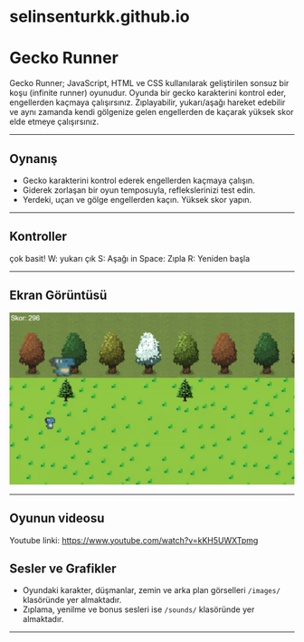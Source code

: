 # selinsenturkk.github.io
# Gecko Runner

Gecko Runner; JavaScript, HTML ve CSS kullanılarak geliştirilen sonsuz bir koşu (infinite runner) oyunudur. Oyunda bir gecko karakterini kontrol eder, engellerden kaçmaya çalışırsınız. Zıplayabilir, yukarı/aşağı hareket edebilir ve aynı zamanda kendi gölgenize gelen engellerden de kaçarak yüksek skor elde etmeye çalışırsınız.

---

## Oynanış

- Gecko karakterini kontrol ederek engellerden kaçmaya çalışın.
- Giderek zorlaşan bir oyun temposuyla, reflekslerinizi test edin.
- Yerdeki, uçan ve gölge engellerden kaçın. Yüksek skor yapın.

---

## Kontroller
çok basit!
W: yukarı çık
S: Aşağı in
Space: Zıpla
R: Yeniden başla

---

## Ekran Görüntüsü

![Gecko Runner Ekran Görüntüsü](images/ss1.png)

---
## Oyunun videosu 
Youtube linki: https://www.youtube.com/watch?v=kKH5UWXTpmg 

## Sesler ve Grafikler

- Oyundaki karakter, düşmanlar, zemin ve arka plan görselleri `/images/` klasöründe yer almaktadır.
- Zıplama, yenilme ve bonus sesleri ise `/sounds/` klasöründe yer almaktadır.

---


